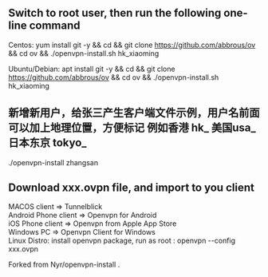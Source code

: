 ## Switch to root user, then run the following one-line command

Centos:
yum install git -y && cd && git clone https://github.com/abbrous/ov && cd ov && ./openvpn-install.sh hk_xiaoming

Ubuntu/Debian:
apt install git -y && cd && git clone https://github.com/abbrous/ov && cd ov && ./openvpn-install.sh hk_xiaoming

## 新增新用户，给张三产生客户端文件示例，用户名前面可以加上地理位置，方便标记 例如香港 hk_ 美国usa_ 日本东京 tokyo_
./openvpn-install zhangsan


## Download xxx.ovpn file, and import to you client
MACOS client => Tunnelblick<br>
Android Phone client => Openvpn for Android<br>
iOS Phone client => Openvpn from Apple App Store<br>
Windows PC => Openvpn Client for Windows<br>
Linux Distro: install openvpn package, run as root : openvpn --config xxx.ovpn<br>

Forked from Nyr/openvpn-install . 
